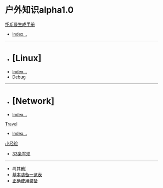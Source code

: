 # 户外知识alpha1.0

[怀斯曼生成手册]()

  * [Index...](library/index.md)
  - - - -
  * # [Linux]
  * [Index...](library/Linux/index.md)
  * [Debug](library/Linux/Debug/index.md)
  - - - -
  * # [Network]
  * [Index...](library/Network/index.md)

[Travel]()

  * [Index...](library/index.md)

[小经验]()

  * [33条军规](library/littleex/33experience.md)
  - - - - 
  * #[其他]
  * [基本装备一览表](library/littleex/other/zblist.md)
  * [正确使用装备](library/littleex/other/zbok.md)


